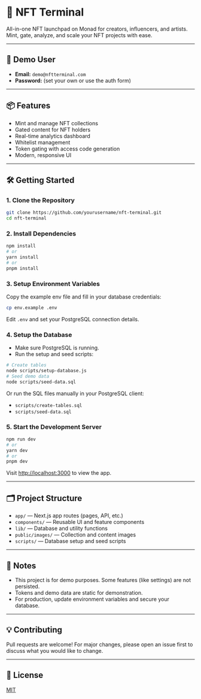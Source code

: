 # 🚀 NFT Terminal

All-in-one NFT launchpad on Monad for creators, influencers, and artists. Mint, gate, analyze, and scale your NFT projects with ease.

---

## 👤 Demo User

- **Email:** `demo@nftterminal.com`
- **Password:** (set your own or use the auth form)

---

## 📦 Features

- Mint and manage NFT collections
- Gated content for NFT holders
- Real-time analytics dashboard
- Whitelist management
- Token gating with access code generation
- Modern, responsive UI

---

## 🛠️ Getting Started

### 1. Clone the Repository

```bash
git clone https://github.com/yourusername/nft-terminal.git
cd nft-terminal
```

### 2. Install Dependencies

```bash
npm install
# or
yarn install
# or
pnpm install
```

### 3. Setup Environment Variables

Copy the example env file and fill in your database credentials:

```bash
cp env.example .env
```

Edit `.env` and set your PostgreSQL connection details.

### 4. Setup the Database

- Make sure PostgreSQL is running.
- Run the setup and seed scripts:

```bash
# Create tables
node scripts/setup-database.js
# Seed demo data
node scripts/seed-data.sql
```

Or run the SQL files manually in your PostgreSQL client:
- `scripts/create-tables.sql`
- `scripts/seed-data.sql`

### 5. Start the Development Server

```bash
npm run dev
# or
yarn dev
# or
pnpm dev
```

Visit [http://localhost:3000](http://localhost:3000) to view the app.

---

## 🗂️ Project Structure

- `app/` — Next.js app routes (pages, API, etc.)
- `components/` — Reusable UI and feature components
- `lib/` — Database and utility functions
- `public/images/` — Collection and content images
- `scripts/` — Database setup and seed scripts

---

## 📝 Notes

- This project is for demo purposes. Some features (like settings) are not persisted.
- Tokens and demo data are static for demonstration.
- For production, update environment variables and secure your database.

---

## 💡 Contributing

Pull requests are welcome! For major changes, please open an issue first to discuss what you would like to change.

---

## 📄 License

[MIT](LICENSE) 